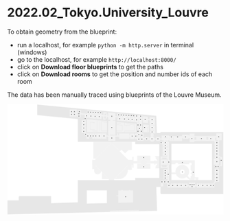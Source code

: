 # 2022.02_Tokyo.University_Louvre

To obtain geometry from the blueprint:

- run a localhost, for example `python -m http.server` in terminal (windows)
- go to the localhost, for example `http://localhost:8000/`
- click on **Download floor blueprints** to get the paths
- click on **Download rooms** to get the position and number ids of each room

The data has been manually traced using blueprints of the Louvre Museum.

![Blueprint](img/louvre-blueprint.svg)